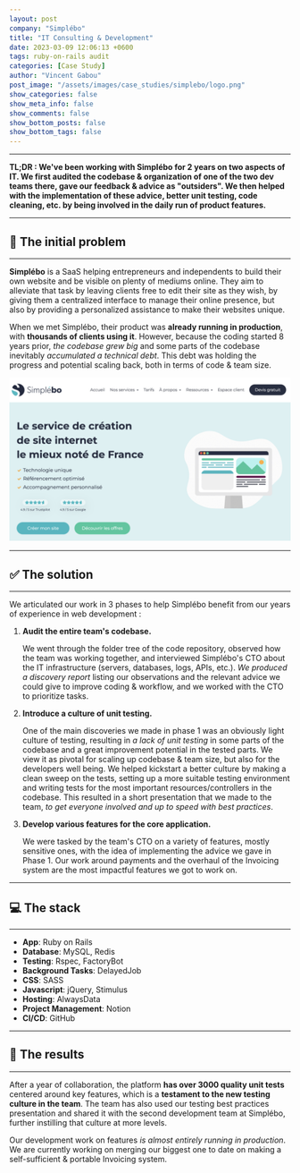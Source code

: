 ```yaml
---
layout: post
company: "Simplébo"
title: "IT Consulting & Development"
date: 2023-03-09 12:06:13 +0600
tags: ruby-on-rails audit
categories: [Case Study]
author: "Vincent Gabou"
post_image: "/assets/images/case_studies/simplebo/logo.png"
show_categories: false
show_meta_info: false
show_comments: false
show_bottom_posts: false
show_bottom_tags: false
---
```


- - -
**TL;DR : We've been working with Simplébo for 2 years on two aspects of IT. We first audited the codebase & organization of one of the two dev teams there, gave our feedback & advice as "outsiders". We then helped with the implementation of these advice, better unit testing, code cleaning, etc. by being involved in the daily run of product features.**
- - -
## 🧩 The initial problem
- - -
**Simplébo** is a SaaS helping entrepreneurs and independents to build their own website and be visible on plenty of mediums online. They aim to alleviate that task by leaving clients free to edit their site as they wish, by giving them a centralized interface to manage their online presence, but also by providing a personalized assistance to make their websites unique.

When we met Simplébo, their product was **already running in production**, with **thousands of clients using it**. However, because the coding started 8 years prior, _the codebase grew big_ and some parts of the codebase inevitably _accumulated a technical debt_. This debt was holding the progress and potential scaling back, both in terms of code & team size.

![Simplebo Splash Screen](/assets/images/case_studies/simplebo/case-study-1.png)

- - -
## ✅ The solution
- - -

We articulated our work in 3 phases to help Simplébo benefit from our years of experience in web development :

1. **Audit the entire team's codebase.**

    We went through the folder tree of the code repository, observed how the team was working together, and interviewed Simplébo's CTO about the IT infrastructure (servers, databases, logs, APIs, etc.). _We produced a discovery report_ listing our observations and the relevant advice we could give to improve coding & workflow, and we worked with the CTO to prioritize tasks.

2. **Introduce a culture of unit testing.**

    One of the main discoveries we made in phase 1 was an obviously light culture of testing, resulting in _a lack of unit testing_ in some parts of the codebase and a great improvement potential in the tested parts. We view it as pivotal for scaling up codebase & team size, but also for the developers well being. We helped kickstart a better culture by making a clean sweep on the tests, setting up a more suitable testing environment and writing tests for the most important resources/controllers in the codebase. This resulted in a short presentation that we made to the team, _to get everyone involved and up to speed with best practices_.

3. **Develop various features for the core application.**

    We were tasked by the team's CTO on a variety of features, mostly sensitive ones, with the idea of implementing the advice we gave in Phase 1. Our work around payments and the overhaul of the Invoicing system are the most impactful features we got to work on.

- - -
## 💻 The stack
- - -

- **App**: Ruby on Rails
- **Database**: MySQL, Redis
- **Testing**: Rspec, FactoryBot
- **Background Tasks**: DelayedJob
- **CSS**: SASS
- **Javascript**: jQuery, Stimulus
- **Hosting**: AlwaysData
- **Project Management**: Notion
- **CI/CD**: GitHub

- - -
## 🚀 The results
- - -

After a year of collaboration, the platform **has over 3000 quality unit tests** centered around key features, which is a **testament to the new testing culture in the team**. The team has also used our testing best practices presentation and shared it with the second development team at Simplébo, further instilling that culture at more levels.

Our development work on features _is almost entirely running in production_. We are currently working on merging our biggest one to date on making a self-sufficient & portable Invoicing system.
